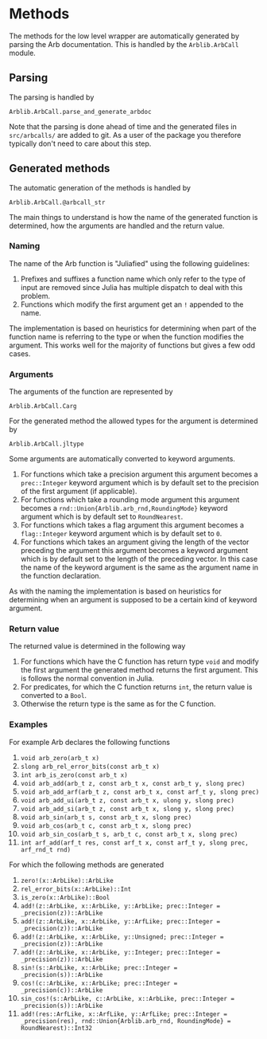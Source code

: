 # Methods

The methods for the low level wrapper are automatically generated by
parsing the Arb documentation. This is handled by the `Arblib.ArbCall`
module.

## Parsing
The parsing is handled by

``` @docs
Arblib.ArbCall.parse_and_generate_arbdoc
```

Note that the parsing is done ahead of time and the generated files in
`src/arbcalls/` are added to git. As a user of the package you
therefore typically don't need to care about this step.

## Generated methods
The automatic generation of the methods is handled by

``` @docs
Arblib.ArbCall.@arbcall_str
```

The main things to understand is how the name of the generated
function is determined, how the arguments are handled and the return
value.

### Naming
The name of the Arb function is "Juliafied" using the following
guidelines:

1. Prefixes and suffixes a function name which only refer to the type
   of input are removed since Julia has multiple dispatch to deal with
   this problem.
2. Functions which modify the first argument get an `!` appended to
   the name.

The implementation is based on heuristics for determining when part of
the function name is referring to the type or when the function
modifies the argument. This works well for the majority of functions
but gives a few odd cases.

### Arguments
The arguments of the function are represented by

``` @docs
Arblib.ArbCall.Carg
```

For the generated method the allowed types for the argument is
determined by

``` @docs
Arblib.ArbCall.jltype
```

Some arguments are automatically converted to keyword arguments.
1. For functions which take a precision argument this argument becomes
   a `prec::Integer` keyword argument which is by default set to the
   precision of the first argument (if applicable).
2. For functions which take a rounding mode argument this argument
   becomes a `rnd::Union{Arblib.arb_rnd,RoundingMode}` keyword
   argument which is by default set to `RoundNearest`.
3. For functions which takes a flag argument this argument becomes a
   `flag::Integer` keyword argument which is by default set to `0`.
4. For functions which takes an argument giving the length of the
   vector preceding the argument this argument becomes a keyword
   argument which is by default set to the length of the preceding
   vector. In this case the name of the keyword argument is the same
   as the argument name in the function declaration.

As with the naming the implementation is based on heuristics for
determining when an argument is supposed to be a certain kind of
keyword argument.

### Return value
The returned value is determined in the following way

1. For functions which have the C function has return type `void` and
   modify the first argument the generated method returns the first
   argument. This is follows the normal convention in Julia.
2. For predicates, for which the C function returns `int`, the return
   value is converted to a `Bool`.
3. Otherwise the return type is the same as for the C function.

### Examples

For example Arb declares the following functions

1. `void arb_zero(arb_t x)`
2. `slong arb_rel_error_bits(const arb_t x)`
3. `int arb_is_zero(const arb_t x)`
4. `void arb_add(arb_t z, const arb_t x, const arb_t y, slong prec)`
5. `void arb_add_arf(arb_t z, const arb_t x, const arf_t y, slong prec)`
6. `void arb_add_ui(arb_t z, const arb_t x, ulong y, slong prec)`
7. `void arb_add_si(arb_t z, const arb_t x, slong y, slong prec)`
8. `void arb_sin(arb_t s, const arb_t x, slong prec)`
9. `void arb_cos(arb_t c, const arb_t x, slong prec)`
10. `void arb_sin_cos(arb_t s, arb_t c, const arb_t x, slong prec)`
11. `int arf_add(arf_t res, const arf_t x, const arf_t y, slong prec, arf_rnd_t rnd)`

For which the following methods are generated

1. `zero!(x::ArbLike)::ArbLike`
2. `rel_error_bits(x::ArbLike)::Int`
3. `is_zero(x::ArbLike)::Bool`
4. `add!(z::ArbLike, x::ArbLike, y::ArbLike; prec::Integer = _precision(z))::ArbLike`
5. `add!(z::ArbLike, x::ArbLike, y::ArfLike; prec::Integer = _precision(z))::ArbLike`
6. `add!(z::ArbLike, x::ArbLike, y::Unsigned; prec::Integer = _precision(z))::ArbLike`
7. `add!(z::ArbLike, x::ArbLike, y::Integer; prec::Integer = _precision(z))::ArbLike`
8. `sin!(s::ArbLike, x::ArbLike; prec::Integer = _precision(s))::ArbLike`
9. `cos!(c::ArbLike, x::ArbLike; prec::Integer = _precision(c))::ArbLike`
10. `sin_cos!(s::ArbLike, c::ArbLike, x::ArbLike, prec::Integer = _precision(s))::ArbLike`
11. `add!(res::ArfLike, x::ArfLike, y::ArfLike; prec::Integer = _precision(res), rnd::Union{Arblib.arb_rnd, RoundingMode} = RoundNearest)::Int32`
